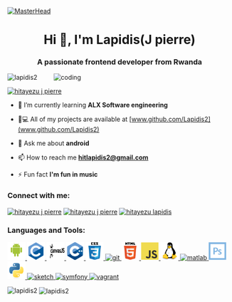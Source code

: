 [![MasterHead](https://1.bp.blogspot.com/-7A4WynwLsMw/XbBpCXG8fHI/AAAAAAAAMt4/uoa1bpLskYgrwGbllhSu2SDj_Mig8SXJQCLcBGAsYHQ/s1600/2000_600px.gif)](https://Lapidis2.io)
<h1 align="center">Hi 👋, I'm Lapidis(J pierre)</h1>
<h3 align="center">A passionate frontend developer from Rwanda</h3>
<img align="right" alt="coding" width="400" src="https://encrypted-tbn0.gstatic.com/images?q=tbn:ANd9GcQDJEBG_DjVSUW78gP3BWQwSFcreGkh3beM5Q&usqp=CAU"

<p align="left"> <img src="https://komarev.com/ghpvc/?username=lapidis2&label=Profile%20views&color=0e75b6&style=flat" alt="lapidis2" /> </p>

<p align="left"> <a href="https://twitter.com/hitayezu j pierre" target="blank"><img src="https://img.shields.io/twitter/follow/hitayezu j pierre?logo=twitter&style=for-the-badge" alt="hitayezu j pierre" /></a> </p>

- 🌱 I’m currently learning **ALX Software engineering**

- 👨💻 All of my projects are available at [www.github.com/Lapidis2](www.github.com/Lapidis2)

- 💬 Ask me about **android**

- 📫 How to reach me **hitlapidis2@gmail.com**

- ⚡ Fun fact **I'm fun in music**

<h3 align="left">Connect with me:</h3>
<p align="left">
<a href="https://twitter.com/hitayezu j pierre" target="blank"><img align="center" src="https://raw.githubusercontent.com/rahuldkjain/github-profile-readme-generator/master/src/images/icons/Social/twitter.svg" alt="hitayezu j pierre" height="30" width="40" /></a>
<a href="https://linkedin.com/in/hitayezu j pierre" target="blank"><img align="center" src="https://raw.githubusercontent.com/rahuldkjain/github-profile-readme-generator/master/src/images/icons/Social/linked-in-alt.svg" alt="hitayezu j pierre" height="30" width="40" /></a>
<a href="https://fb.com/hitayezu lapidis" target="blank"><img align="center" src="https://raw.githubusercontent.com/rahuldkjain/github-profile-readme-generator/master/src/images/icons/Social/facebook.svg" alt="hitayezu lapidis" height="30" width="40" /></a>
</p>

<h3 align="left">Languages and Tools:</h3>
<p align="left"> <a href="https://developer.android.com" target="_blank" rel="noreferrer"> <img src="https://raw.githubusercontent.com/devicons/devicon/master/icons/android/android-original-wordmark.svg" alt="android" width="40" height="40"/> </a> <a href="https://www.cprogramming.com/" target="_blank" rel="noreferrer"> <img src="https://raw.githubusercontent.com/devicons/devicon/master/icons/c/c-original.svg" alt="c" width="40" height="40"/> </a> <a href="https://canvasjs.com" target="_blank" rel="noreferrer"> <img src="https://raw.githubusercontent.com/Hardik0307/Hardik0307/master/assets/canvasjs-charts.svg" alt="canvasjs" width="40" height="40"/> </a> <a href="https://www.w3schools.com/cpp/" target="_blank" rel="noreferrer"> <img src="https://raw.githubusercontent.com/devicons/devicon/master/icons/cplusplus/cplusplus-original.svg" alt="cplusplus" width="40" height="40"/> </a> <a href="https://www.w3schools.com/css/" target="_blank" rel="noreferrer"> <img src="https://raw.githubusercontent.com/devicons/devicon/master/icons/css3/css3-original-wordmark.svg" alt="css3" width="40" height="40"/> </a> <a href="https://git-scm.com/" target="_blank" rel="noreferrer"> <img src="https://www.vectorlogo.zone/logos/git-scm/git-scm-icon.svg" alt="git" width="40" height="40"/> </a> <a href="https://www.w3.org/html/" target="_blank" rel="noreferrer"> <img src="https://raw.githubusercontent.com/devicons/devicon/master/icons/html5/html5-original-wordmark.svg" alt="html5" width="40" height="40"/> </a> <a href="https://developer.mozilla.org/en-US/docs/Web/JavaScript" target="_blank" rel="noreferrer"> <img src="https://raw.githubusercontent.com/devicons/devicon/master/icons/javascript/javascript-original.svg" alt="javascript" width="40" height="40"/> </a> <a href="https://www.linux.org/" target="_blank" rel="noreferrer"> <img src="https://raw.githubusercontent.com/devicons/devicon/master/icons/linux/linux-original.svg" alt="linux" width="40" height="40"/> </a> <a href="https://www.mathworks.com/" target="_blank" rel="noreferrer"> <img src="https://upload.wikimedia.org/wikipedia/commons/2/21/Matlab_Logo.png" alt="matlab" width="40" height="40"/> </a> <a href="https://www.photoshop.com/en" target="_blank" rel="noreferrer"> <img src="https://raw.githubusercontent.com/devicons/devicon/master/icons/photoshop/photoshop-line.svg" alt="photoshop" width="40" height="40"/> </a> <a href="https://www.python.org" target="_blank" rel="noreferrer"> <img src="https://raw.githubusercontent.com/devicons/devicon/master/icons/python/python-original.svg" alt="python" width="40" height="40"/> </a> <a href="https://www.sketch.com/" target="_blank" rel="noreferrer"> <img src="https://www.vectorlogo.zone/logos/sketchapp/sketchapp-icon.svg" alt="sketch" width="40" height="40"/> </a> <a href="https://symfony.com" target="_blank" rel="noreferrer"> <img src="https://symfony.com/logos/symfony_black_03.svg" alt="symfony" width="40" height="40"/> </a> <a href="https://www.vagrantup.com/" target="_blank" rel="noreferrer"> <img src="https://www.vectorlogo.zone/logos/vagrantup/vagrantup-icon.svg" alt="vagrant" width="40" height="40"/> </a> </p>

<p><img align="left" src="https://github-readme-stats.vercel.app/api/top-langs?username=lapidis2&show_icons=true&locale=en&layout=compact" alt="lapidis2" /></p>

<p>&nbsp;<img align="center" src="https://github-readme-stats.vercel.app/api?username=lapidis2&show_icons=true&locale=en" alt="lapidis2" /></p>

<p><img align="center" src="https://github-readme-streak-stats.herokuapp.com/?user=lapidis2&" alt="lapidi

